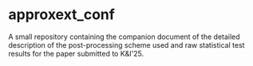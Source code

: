 # approxext_conf
A small repository containing the companion document of the detailed description of the post-processing scheme used and raw statistical test results for the paper submitted to K&I'25.
